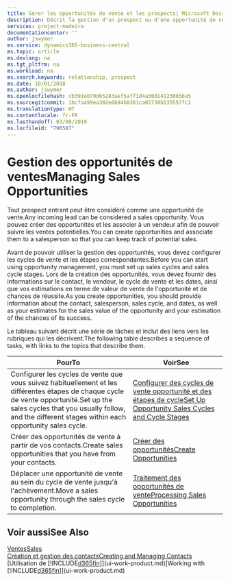 ```yaml
---
title: Gérer les opportunités de vente et les prospects| Microsoft Docs
description: Décrit la gestion d'un prospect ou d'une opportunité de ventes entrant dans Business Central, et l'association de l'opportunité à un vendeur pour effectuer le suivi des ventes potentielles.
services: project-madeira
documentationcenter: ''
author: jswymer
ms.service: dynamics365-business-central
ms.topic: article
ms.devlang: na
ms.tgt_pltfrm: na
ms.workload: na
ms.search.keywords: relationship, prospect
ms.date: 10/01/2018
ms.author: jswymer
ms.openlocfilehash: cb391e079d65283aef5aff1d4a30d14123065ba5
ms.sourcegitcommit: 1bcfaa99ea302e6b84b8361ca02730b135557fc1
ms.translationtype: HT
ms.contentlocale: fr-FR
ms.lasthandoff: 03/08/2019
ms.locfileid: "796587"
---
```

# <a name="managing-sales-opportunities"></a><span data-ttu-id="55ab3-103">Gestion des opportunités de ventes</span><span class="sxs-lookup"><span data-stu-id="55ab3-103">Managing Sales Opportunities</span></span>
<span data-ttu-id="55ab3-104">Tout prospect entrant peut être considéré comme une opportunité de vente.</span><span class="sxs-lookup"><span data-stu-id="55ab3-104">Any incoming lead can be considered a sales opportunity.</span></span> <span data-ttu-id="55ab3-105">Vous pouvez créer des opportunités et les associer à un vendeur afin de pouvoir suivre les ventes potentielles.</span><span class="sxs-lookup"><span data-stu-id="55ab3-105">You can create opportunities and associate them to a salesperson so that you can keep track of potential sales.</span></span>

<span data-ttu-id="55ab3-106">Avant de pouvoir utiliser la gestion des opportunités, vous devez configurer les cycles de vente et les étapes correspondantes.</span><span class="sxs-lookup"><span data-stu-id="55ab3-106">Before you can start using opportunity management, you must set up sales cycles and sales cycle stages.</span></span> <span data-ttu-id="55ab3-107">Lors de la création des opportunités, vous devez fournir des informations sur le contact, le vendeur, le cycle de vente et les dates, ainsi que vos estimations en terme de valeur de vente de l'opportunité et de chances de réussite.</span><span class="sxs-lookup"><span data-stu-id="55ab3-107">As you create opportunities, you should provide information about the contact, salesperson, sales cycle, and dates, as well as your estimates for the sales value of the opportunity and your estimation of the chances of its success.</span></span>

<span data-ttu-id="55ab3-108">Le tableau suivant décrit une série de tâches et inclut des liens vers les rubriques qui les décrivent.</span><span class="sxs-lookup"><span data-stu-id="55ab3-108">The following table describes a sequence of tasks, with links to the topics that describe them.</span></span>

| <span data-ttu-id="55ab3-109">Pour</span><span class="sxs-lookup"><span data-stu-id="55ab3-109">To</span></span> | <span data-ttu-id="55ab3-110">Voir</span><span class="sxs-lookup"><span data-stu-id="55ab3-110">See</span></span> |
| --- | --- |
| <span data-ttu-id="55ab3-111">Configurer les cycles de vente que vous suivez habituellement et les différentes étapes de chaque cycle de vente opportunité.</span><span class="sxs-lookup"><span data-stu-id="55ab3-111">Set up the sales cycles that you usually follow, and the different stages within each opportunity sales cycle.</span></span> |[<span data-ttu-id="55ab3-112">Configurer des cycles de vente opportunité et des étapes de cycle</span><span class="sxs-lookup"><span data-stu-id="55ab3-112">Set Up Opportunity Sales Cycles and Cycle Stages</span></span>](marketing-how-setup-opportunity-sales-cycles-stages.md) |
| <span data-ttu-id="55ab3-113">Créer des opportunités de vente à partir de vos contacts.</span><span class="sxs-lookup"><span data-stu-id="55ab3-113">Create sales opportunities that you have from your contacts.</span></span> |[<span data-ttu-id="55ab3-114">Créer des opportunités</span><span class="sxs-lookup"><span data-stu-id="55ab3-114">Create Opportunities</span></span>](marketing-how-create-opportunities.md) |
| <span data-ttu-id="55ab3-115">Déplacer une opportunité de vente au sein du cycle de vente jusqu'à l'achèvement.</span><span class="sxs-lookup"><span data-stu-id="55ab3-115">Move a sales opportunity through the sales cycle to completion.</span></span> |[<span data-ttu-id="55ab3-116">Traitement des opportunités de vente</span><span class="sxs-lookup"><span data-stu-id="55ab3-116">Processing Sales Opportunities</span></span>](marketing-processing-sales-opportunities.md) |

## <a name="see-also"></a><span data-ttu-id="55ab3-117">Voir aussi</span><span class="sxs-lookup"><span data-stu-id="55ab3-117">See Also</span></span>
[<span data-ttu-id="55ab3-118">Ventes</span><span class="sxs-lookup"><span data-stu-id="55ab3-118">Sales</span></span>](sales-manage-sales.md)  
[<span data-ttu-id="55ab3-119">Création et gestion des contacts</span><span class="sxs-lookup"><span data-stu-id="55ab3-119">Creating and Managing Contacts</span></span>](marketing-contacts.md)  
<span data-ttu-id="55ab3-120">[Utilisation de [!INCLUDE[d365fin](includes/d365fin_md.md)]](ui-work-product.md)</span><span class="sxs-lookup"><span data-stu-id="55ab3-120">[Working with [!INCLUDE[d365fin](includes/d365fin_md.md)]](ui-work-product.md)</span></span>
